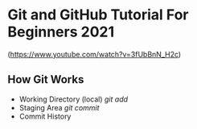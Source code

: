 # Git and GitHub Tutorial For Beginners 2021
(https://www.youtube.com/watch?v=3fUbBnN_H2c)

## How Git Works

* Working Directory (local)
  _git add_ 
* Staging Area
  _git commit_
* Commit History